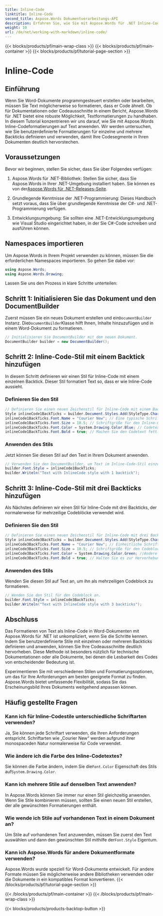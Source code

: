```yaml
---
title: Inline-Code
linktitle: Inline-Code
second_title: Aspose.Words Dokumentverarbeitungs-API
description: Erfahren Sie, wie Sie mit Aspose.Words für .NET Inline-Codestile in Word-Dokumenten anwenden. Dieses Tutorial behandelt einzelne und mehrere Backticks zur Codeformatierung.
weight: 10
url: /de/net/working-with-markdown/inline-code/
---
```


{{< blocks/products/pf/main-wrap-class >}}
{{< blocks/products/pf/main-container >}}
{{< blocks/products/pf/tutorial-page-section >}}

# Inline-Code

## Einführung

Wenn Sie Word-Dokumente programmgesteuert erstellen oder bearbeiten, müssen Sie Text möglicherweise so formatieren, dass er Code ähnelt. Ob für Dokumentationen oder Codeausschnitte in einem Bericht, Aspose.Words für .NET bietet eine robuste Möglichkeit, Textformatierungen zu handhaben. In diesem Tutorial konzentrieren wir uns darauf, wie Sie mit Aspose.Words Inline-Codeformatierungen auf Text anwenden. Wir werden untersuchen, wie Sie benutzerdefinierte Formatierungen für einzelne und mehrere Backticks definieren und verwenden, damit Ihre Codesegmente in Ihren Dokumenten deutlich hervorstechen.

## Voraussetzungen

Bevor wir beginnen, stellen Sie sicher, dass Sie über Folgendes verfügen:

1.  Aspose.Words für .NET-Bibliothek: Stellen Sie sicher, dass Sie Aspose.Words in Ihrer .NET-Umgebung installiert haben. Sie können es von der[Aspose.Words für .NET-Releases-Seite](https://releases.aspose.com/words/net/).

2. Grundlegende Kenntnisse der .NET-Programmierung: Dieses Handbuch setzt voraus, dass Sie über grundlegende Kenntnisse der C#- und .NET-Programmierung verfügen.

3. Entwicklungsumgebung: Sie sollten eine .NET-Entwicklungsumgebung wie Visual Studio eingerichtet haben, in der Sie C#-Code schreiben und ausführen können.

## Namespaces importieren

Um Aspose.Words in Ihrem Projekt verwenden zu können, müssen Sie die erforderlichen Namespaces importieren. So gehen Sie dabei vor:

```csharp
using Aspose.Words;
using Aspose.Words.Drawing;
```

Lassen Sie uns den Prozess in klare Schritte unterteilen:

## Schritt 1: Initialisieren Sie das Dokument und den DocumentBuilder

 Zuerst müssen Sie ein neues Dokument erstellen und ein`DocumentBuilder` Instanz. Die`DocumentBuilder`Klasse hilft Ihnen, Inhalte hinzuzufügen und in einem Word-Dokument zu formatieren.

```csharp
// Initialisieren Sie DocumentBuilder mit dem neuen Dokument.
DocumentBuilder builder = new DocumentBuilder();
```

## Schritt 2: Inline-Code-Stil mit einem Backtick hinzufügen

In diesem Schritt definieren wir einen Stil für Inline-Code mit einem einzelnen Backtick. Dieser Stil formatiert Text so, dass er wie Inline-Code aussieht.

### Definieren Sie den Stil

```csharp
// Definieren Sie einen neuen Zeichenstil für Inline-Code mit einem Backtick.
Style inlineCode1BackTicks = builder.Document.Styles.Add(StyleType.Character, "InlineCode");
inlineCode1BackTicks.Font.Name = "Courier New"; // Eine typische Schriftart für Code.
inlineCode1BackTicks.Font.Size = 10.5; // Schriftgröße für den Inline-Code.
inlineCode1BackTicks.Font.Color = System.Drawing.Color.Blue; // Codetextfarbe.
inlineCode1BackTicks.Font.Bold = true; // Machen Sie den Codetext fett.
```

### Anwenden des Stils

Jetzt können Sie diesen Stil auf den Text in Ihrem Dokument anwenden.

```csharp
// Verwenden Sie den DocumentBuilder, um Text im Inline-Code-Stil einzufügen.
builder.Font.Style = inlineCode1BackTicks;
builder.Writeln("Text with InlineCode style with 1 backtick");
```

## Schritt 3: Inline-Code-Stil mit drei Backticks hinzufügen

Als Nächstes definieren wir einen Stil für Inline-Code mit drei Backticks, der normalerweise für mehrzeilige Codeblöcke verwendet wird.

### Definieren Sie den Stil

```csharp
// Definieren Sie einen neuen Zeichenstil für Inline-Code mit drei Backticks.
Style inlineCode3BackTicks = builder.Document.Styles.Add(StyleType.Character, "InlineCode.3");
inlineCode3BackTicks.Font.Name = "Courier New"; // Einheitliche Schriftart für Code.
inlineCode3BackTicks.Font.Size = 10.5; // Schriftgröße für den Codeblock.
inlineCode3BackTicks.Font.Color = System.Drawing.Color.Green; //Andere Farbe für bessere Sichtbarkeit.
inlineCode3BackTicks.Font.Bold = true; // Halten Sie es zur Hervorhebung fett.
```

### Anwenden des Stils

Wenden Sie diesen Stil auf Text an, um ihn als mehrzeiligen Codeblock zu formatieren.

```csharp
// Wenden Sie den Stil für den Codeblock an.
builder.Font.Style = inlineCode3BackTicks;
builder.Writeln("Text with InlineCode style with 3 backticks");
```

## Abschluss

Das Formatieren von Text als Inline-Code in Word-Dokumenten mit Aspose.Words für .NET ist unkompliziert, wenn Sie die Schritte kennen. Indem Sie benutzerdefinierte Stile mit einzelnen oder mehreren Backticks definieren und anwenden, können Sie Ihre Codeausschnitte deutlich hervorheben. Diese Methode ist besonders nützlich für technische Dokumentationen oder alle Dokumente, bei denen die Lesbarkeit des Codes von entscheidender Bedeutung ist.

Experimentieren Sie mit verschiedenen Stilen und Formatierungsoptionen, um das für Ihre Anforderungen am besten geeignete Format zu finden. Aspose.Words bietet umfassende Flexibilität, sodass Sie das Erscheinungsbild Ihres Dokuments weitgehend anpassen können.

## Häufig gestellte Fragen

### Kann ich für Inline-Codestile unterschiedliche Schriftarten verwenden?
Ja, Sie können jede Schriftart verwenden, die Ihren Anforderungen entspricht. Schriftarten wie „Courier New“ werden aufgrund ihrer monospaceden Natur normalerweise für Code verwendet.

### Wie ändere ich die Farbe des Inline-Codetextes?
 Sie können die Farbe ändern, indem Sie die`Font.Color` Eigenschaft des Stils auf`System.Drawing.Color`.

### Kann ich mehrere Stile auf denselben Text anwenden?
In Aspose.Words können Sie immer nur einen Stil gleichzeitig anwenden. Wenn Sie Stile kombinieren müssen, sollten Sie einen neuen Stil erstellen, der alle gewünschten Formatierungen enthält.

### Wie wende ich Stile auf vorhandenen Text in einem Dokument an?
 Um Stile auf vorhandenen Text anzuwenden, müssen Sie zuerst den Text auswählen und dann den gewünschten Stil mithilfe der`Font.Style` Eigentum.

### Kann ich Aspose.Words für andere Dokumentformate verwenden?
Aspose.Words wurde speziell für Word-Dokumente entwickelt. Für andere Formate müssen Sie möglicherweise andere Bibliotheken verwenden oder die Dokumente in ein kompatibles Format konvertieren.
{{< /blocks/products/pf/tutorial-page-section >}}

{{< /blocks/products/pf/main-container >}}
{{< /blocks/products/pf/main-wrap-class >}}

{{< blocks/products/products-backtop-button >}}
